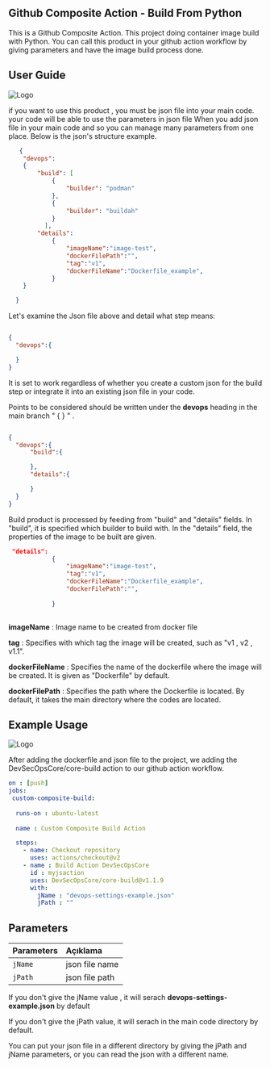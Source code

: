 ## Github Composite Action - Build From Python

This is a Github Composite Action. This project doing container image build with Python.
You can call this product in your github action workflow  by giving parameters and have the image build process done.

## User Guide

![Logo](https://user-images.githubusercontent.com/38957716/154684078-d8350610-6c86-4872-bf86-83784a91122b.png)

if you want to use this product , you must be json file into your main code. your code will  be able to use the parameters in json file  When you add json file in your main code and so you can manage many parameters from one place.
Below is the json's structure example.



```json
   {
    "devops":
    {
        "build": [
            {
                "builder": "podman"
            },
            {
                "builder": "buildah"
            }
          ],
        "details":
            {
                "imageName":"image-test",
                "dockerFilePath":"",
                "tag":"v1",
                "dockerFileName":"Dockerfile_example",
            }
    }

  }
```
Let's examine the Json file above and detail what step means:


```json

{
  "devops":{

  }
}
```
It is set to work regardless of whether you create a custom json for the build step or integrate it into an existing json file in your code.

Points to be considered should be written under the **devops** heading in the main branch " { } " .


```json

{
  "devops":{
      "build":{

      },
      "details":{

      }
  }
}
```

Build product is processed by feeding from "build" and "details" fields.
In "build", it is specified which builder to build with.
In the "details" field, the properties of the image to be built are given.

```json
 "details":
            {
                "imageName":"image-test",
                "tag":"v1",
                "dockerFileName":"Dockerfile_example",
                "dockerFilePath":"",
                
            }
          
```

**imageName** : Image name to be created from docker file

**tag** : Specifies with which tag the image will be created, such as "v1 , v2 , v1.1".

**dockerFileName** : Specifies the name of the dockerfile where the image will be created. It is given as "Dockerfile" by default.

**dockerFilePath** : Specifies the path where the Dockerfile is located. By default, it takes the main directory where the codes are located.


## Example Usage

![Logo](https://user-images.githubusercontent.com/38957716/155077013-85be87cb-1d39-4e85-a0dc-641762274cc3.png)

After adding the dockerfile and json file to the project, we adding the DevSecOpsCore/core-build action to our github action workflow.


``` yaml
on : [push]
jobs: 
 custom-composite-build:
 
  runs-on : ubuntu-latest
  
  name : Custom Composite Build Action

  steps:
    - name: Checkout repository
      uses: actions/checkout@v2
    - name : Build Action DevSecOpsCore 
      id : myjsaction
      uses: DevSecOpsCore/core-build@v1.1.9
      with:
        jName : "devops-settings-example.json"  
        jPath : ""
  ```
  
## Parameters




| Parameters | Açıklama                       |
| :-------- | :-------------------------------- |
| `jName`      | json file name  |
| `jPath`      | json file path |


If you don't give the jName value , it will serach **devops-settings-example.json** by default

If you don't give the jPath value, it will serach in the main code directory by default.


You can put your json file in a different directory by giving the jPath and jName parameters, or you can read the json with a different name.

